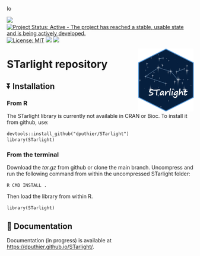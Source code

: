 lo<!-- README.md is generated from README.Rmd using devtools::build_readme(). Please edit that file -->
<!-- <img src="https://raw.githubusercontent.com/dputhier/starlight/main/inst/sticker/starlight_logo.png" width="150"  align="right"/> -->


[![](https://img.shields.io/badge/lifecycle-stable-green.svg)](https://lifecycle.r-lib.org/articles/stages.html#stable)
[![Project Status: Active - The project has reached a stable, usable
state and is being actively
developed.](https://www.repostatus.org/badges/latest/active.svg)](https://www.repostatus.org/#active)
[![License:
MIT](https://img.shields.io/badge/license-MIT-blue.svg)](https://cran.r-project.org/web/licenses/MIT)
[![](https://img.shields.io/github/last-commit/dputhier/STarlight.svg)](https://github.com/dputhier/STarlight/commits/main)
[![](https://codecov.io/gh/dputhier/STarlight/branch/main/graph/badge.svg)](https://codecov.io/gh/dputhier/STarlight)

<img src="https://raw.githubusercontent.com/dputhier/STarlight/main/inst/sticker/STarlight_logo.png?token=GHSAT0AAAAAACOGV6VOXNYCR4T6Z5F5MG74ZUD7JIQ" width="150"  align="right"/>

# STarlight repository

## :arrow_double_down: Installation

### From R

The STarlight library is currently not available in CRAN or Bioc. To
install it from github, use:

    devtools::install_github("dputhier/STarlight")
    library(STarlight)

### From the terminal

Download the *tar.gz* from github or clone the main branch. Uncompress
and run the following command from within the uncompressed STarlight
folder:

    R CMD INSTALL .

Then load the library from within R.

    library(STarlight)

## :book: Documentation

Documentation (in progress) is available at
<https://dputhier.github.io/STarlight/>.
